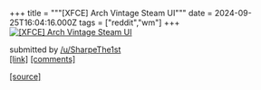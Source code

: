 +++
title = """[XFCE] Arch Vintage Steam UI"""
date = 2024-09-25T16:04:16.000Z
tags = ["reddit","wm"]
+++
[![[XFCE] Arch Vintage Steam UI](https://b.thumbs.redditmedia.com/2XAyGr2Oj1VvgGMIcv6TxvfzbKqCyr-XwtGFLmc_cbo.jpg "[XFCE] Arch Vintage Steam UI")](https://www.reddit.com/r/unixporn/comments/1fp8453/xfce_arch_vintage_steam_ui/)

submitted by [/u/SharpeThe1st](https://www.reddit.com/user/SharpeThe1st)  
[\[link\]](https://www.reddit.com/gallery/1fp8453) [\[comments\]](https://www.reddit.com/r/unixporn/comments/1fp8453/xfce_arch_vintage_steam_ui/)

[[source]](https://www.reddit.com/r/unixporn/comments/1fp8453/xfce_arch_vintage_steam_ui/)
